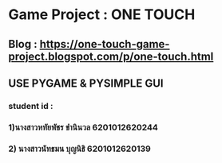# Game Project : ONE TOUCH
## Blog : https://one-touch-game-project.blogspot.com/p/one-touch.html
## USE PYGAME & PYSIMPLE GUI
### student id :
### 1)นางสาวหทัยพัชร ชำนินวล 6201012620244
### 2) นางสาวนัทธมน บุญนิธิ 6201012620139
